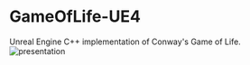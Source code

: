 # GameOfLife-UE4
 Unreal Engine C++ implementation of Conway's Game of Life.
![presentation](https://github.com/grouptout/GameOfLife-UE4/assets/40141638/642e3211-fda2-4991-8e17-a5d762db94f0)
